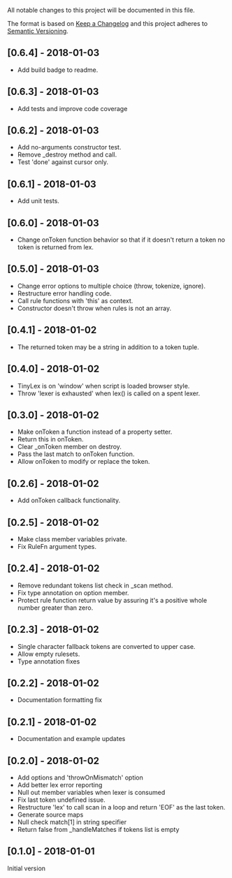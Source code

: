 All notable changes to this project will be documented in this file.

The format is based on [Keep a Changelog](http://keepachangelog.com/en/1.0.0/)
and this project adheres to [Semantic Versioning](http://semver.org/spec/v2.0.0.html).

## [0.6.4] - 2018-01-03
- Add build badge to readme.

## [0.6.3] - 2018-01-03
- Add tests and improve code coverage

## [0.6.2] - 2018-01-03
- Add no-arguments constructor test.
- Remove _destroy method and call.
- Test 'done' against cursor only.

## [0.6.1] - 2018-01-03
- Add unit tests.

## [0.6.0] - 2018-01-03
- Change onToken function behavior so that if it doesn't return a token no token is returned from lex.

## [0.5.0] - 2018-01-03
- Change error options to multiple choice (throw, tokenize, ignore).
- Restructure error handling code.
- Call rule functions with 'this' as context.
- Constructor doesn't throw when rules is not an array.

## [0.4.1] - 2018-01-02
- The returned token may be a string in addition to a token tuple.

## [0.4.0] - 2018-01-02
- TinyLex is on 'window' when script is loaded browser style.
- Throw 'lexer is exhausted' when lex() is called on a spent lexer.

## [0.3.0] - 2018-01-02
- Make onToken a function instead of a property setter.
- Return this in onToken.
- Clear _onToken member on destroy.
- Pass the last match to onToken function.
- Allow onToken to modify or replace the token.

## [0.2.6] - 2018-01-02
- Add onToken callback functionality.

## [0.2.5] - 2018-01-02
- Make class member variables private.
- Fix RuleFn argument types.

## [0.2.4] - 2018-01-02
- Remove redundant tokens list check in _scan method.
- Fix type annotation on option member.
- Protect rule function return value by assuring it's a positive whole number greater than zero.

## [0.2.3] - 2018-01-02
- Single character fallback tokens are converted to upper case.
- Allow empty rulesets.
- Type annotation fixes

## [0.2.2] - 2018-01-02
- Documentation formatting fix

## [0.2.1] - 2018-01-02
- Documentation and example updates

## [0.2.0] - 2018-01-02
- Add options and 'throwOnMismatch' option
- Add better lex error reporting
- Null out member variables when lexer is consumed
- Fix last token undefined issue.
- Restructure 'lex' to call scan in a loop and return 'EOF' as the last token.
- Generate source maps
- Null check match[1] in string specifier
- Return false from _handleMatches if tokens list is empty

## [0.1.0] - 2018-01-01
Initial version
